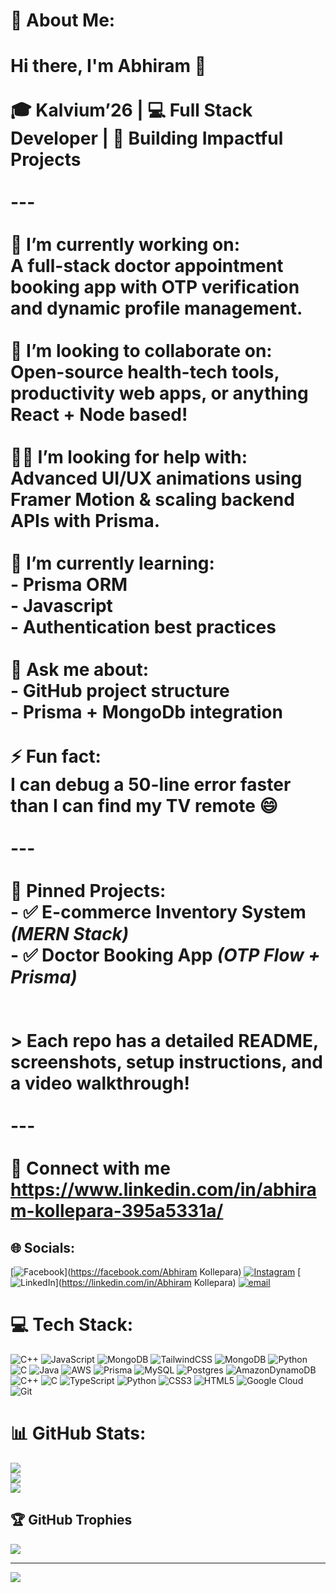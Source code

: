 # 💫 About Me:
# Hi there, I'm Abhiram 👋<br><br>🎓 Kalvium’26 | 💻 Full Stack Developer | 🚀 Building Impactful Projects<br><br>---<br><br>🔭 **I’m currently working on**:  <br>A full-stack doctor appointment booking app with OTP verification and dynamic profile management.<br><br>🤝 **I’m looking to collaborate on**:  <br>Open-source health-tech tools, productivity web apps, or anything React + Node based!<br><br>🙋‍♂️ **I’m looking for help with**:  <br>Advanced UI/UX animations using Framer Motion & scaling backend APIs with Prisma.<br><br>🌱 **I’m currently learning**:  <br>- Prisma ORM  <br>- Javascript <br>- Authentication best practices<br><br>💬 **Ask me about**:   <br>- GitHub project structure  <br>- Prisma + MongoDb integration<br><br>⚡ **Fun fact**:  <br>I can debug a 50-line error faster than I can find my TV remote 😄<br><br>---<br><br>📌 **Pinned Projects:**<br>- ✅ E-commerce Inventory System *(MERN Stack)*  <br>- ✅ Doctor Booking App *(OTP Flow + Prisma)*  <br><br><br>> Each repo has a detailed README, screenshots, setup instructions, and a video walkthrough!<br><br>---<br><br>📎 **Connect with me**  <br>https://www.linkedin.com/in/abhiram-kollepara-395a5331a/


## 🌐 Socials:
[![Facebook](https://img.shields.io/badge/Facebook-%231877F2.svg?logo=Facebook&logoColor=white)](https://facebook.com/Abhiram Kollepara) [![Instagram](https://img.shields.io/badge/Instagram-%23E4405F.svg?logo=Instagram&logoColor=white)](https://instagram.com/_backbencher_abhi_) [![LinkedIn](https://img.shields.io/badge/LinkedIn-%230077B5.svg?logo=linkedin&logoColor=white)](https://linkedin.com/in/Abhiram Kollepara) [![email](https://img.shields.io/badge/Email-D14836?logo=gmail&logoColor=white)](mailto:abhikollepara333@gmail.com) 

# 💻 Tech Stack:
![C++](https://img.shields.io/badge/c++-%2300599C.svg?style=for-the-badge&logo=c%2B%2B&logoColor=white) ![JavaScript](https://img.shields.io/badge/javascript-%23323330.svg?style=for-the-badge&logo=javascript&logoColor=%23F7DF1E) ![MongoDB](https://img.shields.io/badge/MongoDB-%234ea94b.svg?style=for-the-badge&logo=mongodb&logoColor=white) ![TailwindCSS](https://img.shields.io/badge/tailwindcss-%2338B2AC.svg?style=for-the-badge&logo=tailwind-css&logoColor=white) ![MongoDB](https://img.shields.io/badge/MongoDB-%234ea94b.svg?style=for-the-badge&logo=mongodb&logoColor=white) ![Python](https://img.shields.io/badge/python-3670A0?style=for-the-badge&logo=python&logoColor=ffdd54) ![C](https://img.shields.io/badge/c-%2300599C.svg?style=for-the-badge&logo=c&logoColor=white) ![Java](https://img.shields.io/badge/java-%23ED8B00.svg?style=for-the-badge&logo=openjdk&logoColor=white) ![AWS](https://img.shields.io/badge/AWS-%23FF9900.svg?style=for-the-badge&logo=amazon-aws&logoColor=white) ![Prisma](https://img.shields.io/badge/Prisma-3982CE?style=for-the-badge&logo=Prisma&logoColor=white) ![MySQL](https://img.shields.io/badge/mysql-4479A1.svg?style=for-the-badge&logo=mysql&logoColor=white) ![Postgres](https://img.shields.io/badge/postgres-%23316192.svg?style=for-the-badge&logo=postgresql&logoColor=white) ![AmazonDynamoDB](https://img.shields.io/badge/Amazon%20DynamoDB-4053D6?style=for-the-badge&logo=Amazon%20DynamoDB&logoColor=white) ![C++](https://img.shields.io/badge/c++-%2300599C.svg?style=for-the-badge&logo=c%2B%2B&logoColor=white) ![C](https://img.shields.io/badge/c-%2300599C.svg?style=for-the-badge&logo=c&logoColor=white) ![TypeScript](https://img.shields.io/badge/typescript-%23007ACC.svg?style=for-the-badge&logo=typescript&logoColor=white) ![Python](https://img.shields.io/badge/python-3670A0?style=for-the-badge&logo=python&logoColor=ffdd54) ![CSS3](https://img.shields.io/badge/css3-%231572B6.svg?style=for-the-badge&logo=css3&logoColor=white) ![HTML5](https://img.shields.io/badge/html5-%23E34F26.svg?style=for-the-badge&logo=html5&logoColor=white) ![Google Cloud](https://img.shields.io/badge/GoogleCloud-%234285F4.svg?style=for-the-badge&logo=google-cloud&logoColor=white) ![Git](https://img.shields.io/badge/git-%23F05033.svg?style=for-the-badge&logo=git&logoColor=white)
# 📊 GitHub Stats:
![](https://github-readme-stats.vercel.app/api?username=Abhi-7-github&theme=dark&hide_border=false&include_all_commits=true&count_private=true)<br/>
![](https://nirzak-streak-stats.vercel.app/?user=Abhi-7-github&theme=dark&hide_border=false)<br/>
![](https://github-readme-stats.vercel.app/api/top-langs/?username=Abhi-7-github&theme=dark&hide_border=false&include_all_commits=true&count_private=true&layout=compact)

## 🏆 GitHub Trophies
![](https://github-profile-trophy.vercel.app/?username=Abhi-7-github&theme=radical&no-frame=false&no-bg=false&margin-w=4)

---
[![](https://visitcount.itsvg.in/api?id=Abhi-7-github&icon=0&color=0)](https://visitcount.itsvg.in)

<!-- Proudly created with GPRM ( https://gprm.itsvg.in ) -->
